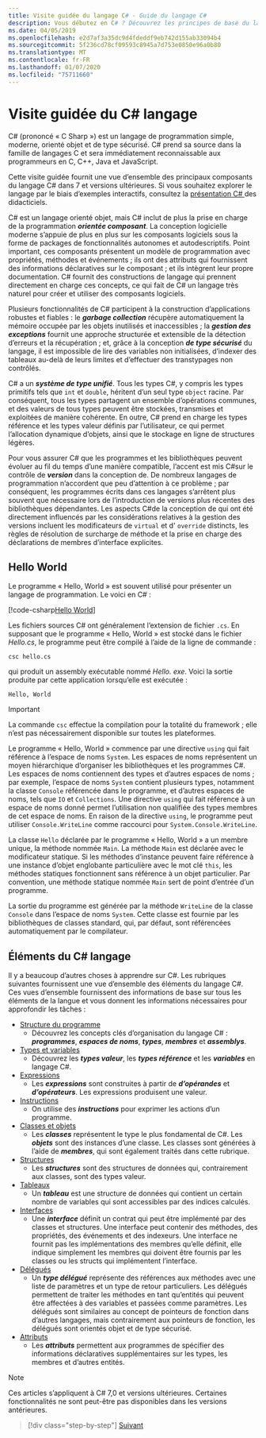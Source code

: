 ```yaml
---
title: Visite guidée du langage C# - Guide du langage C#
description: Vous débutez en C# ? Découvrez les principes de base du langage.
ms.date: 04/05/2019
ms.openlocfilehash: e2d7af3a35dc9d4fdeddf9eb742d155ab33094b4
ms.sourcegitcommit: 5f236cd78cf09593c8945a7d753e0850e96a0b80
ms.translationtype: MT
ms.contentlocale: fr-FR
ms.lasthandoff: 01/07/2020
ms.locfileid: "75711660"
---
```

# <a name="a-tour-of-the-c-language"></a>Visite guidée du C# langage

C# (prononcé « C Sharp ») est un langage de programmation simple, moderne, orienté objet et de type sécurisé. C# prend sa source dans la famille de langages C et sera immédiatement reconnaissable aux programmeurs en C, C++, Java et JavaScript.

Cette visite guidée fournit une vue d’ensemble des principaux composants du langage C# dans 7 et versions ultérieures. Si vous souhaitez explorer le langage par le biais d’exemples interactifs, consultez la [présentation C# ](../tutorials/intro-to-csharp/index.md) des didacticiels.

C# est un langage orienté objet, mais C# inclut de plus la prise en charge de la programmation ***orientée composant***. La conception logicielle moderne s’appuie de plus en plus sur les composants logiciels sous la forme de packages de fonctionnalités autonomes et autodescriptifs. Point important, ces composants présentent un modèle de programmation avec propriétés, méthodes et événements ; ils ont des attributs qui fournissent des informations déclaratives sur le composant ; et ils intègrent leur propre documentation. C# fournit des constructions de langage qui prennent directement en charge ces concepts, ce qui fait de C# un langage très naturel pour créer et utiliser des composants logiciels.

Plusieurs fonctionnalités de C# participent à la construction d’applications robustes et fiables : le ***garbage collection*** récupère automatiquement la mémoire occupée par les objets inutilisés et inaccessibles ; la ***gestion des exceptions*** fournit une approche structurée et extensible de la détection d’erreurs et la récupération ; et, grâce à la conception ***de type sécurisé*** du langage, il est impossible de lire des variables non initialisées, d’indexer des tableaux au-delà de leurs limites et d’effectuer des transtypages non contrôlés.

C# a un ***système de type unifié***. Tous les types C#, y compris les types primitifs tels que `int` et `double`, héritent d’un seul type `object` racine. Par conséquent, tous les types partagent un ensemble d’opérations communes, et des valeurs de tous types peuvent être stockées, transmises et exploitées de manière cohérente. En outre, C# prend en charge les types référence et les types valeur définis par l’utilisateur, ce qui permet l’allocation dynamique d’objets, ainsi que le stockage en ligne de structures légères.

Pour vous assurer C# que les programmes et les bibliothèques peuvent évoluer au fil du temps d’une manière compatible, l’accent est mis C#sur le contrôle de ***version*** dans la conception de. De nombreux langages de programmation n’accordent que peu d’attention à ce problème ; par conséquent, les programmes écrits dans ces langages s’arrêtent plus souvent que nécessaire lors de l’introduction de versions plus récentes des bibliothèques dépendantes. Les aspects C#de la conception de qui ont été directement influencés par les considérations relatives à la gestion des versions incluent les modificateurs de `virtual` et d' `override` distincts, les règles de résolution de surcharge de méthode et la prise en charge des déclarations de membres d’interface explicites.

## <a name="hello-world"></a>Hello World

Le programme « Hello, World » est souvent utilisé pour présenter un langage de programmation. Le voici en C# :

[!code-csharp[Hello World](~/samples/snippets/csharp/tour/hello/Program.cs)]

Les fichiers sources C# ont généralement l’extension de fichier `.cs`. En supposant que le programme « Hello, World » est stocké dans le fichier *Hello.cs*, le programme peut être compilé à l’aide de la ligne de commande :

```console
csc hello.cs
```

qui produit un assembly exécutable nommé *Hello. exe*. Voici la sortie produite par cette application lorsqu’elle est exécutée :

```console
Hello, World
```

> [!IMPORTANT]
> La commande `csc` effectue la compilation pour la totalité du framework ; elle n’est pas nécessairement disponible sur toutes les plateformes.

Le programme « Hello, World » commence par une directive `using` qui fait référence à l’espace de noms `System`. Les espaces de noms représentent un moyen hiérarchique d’organiser les bibliothèques et les programmes C#. Les espaces de noms contiennent des types et d’autres espaces de noms ; par exemple, l’espace de noms `System` contient plusieurs types, notamment la classe `Console` référencée dans le programme, et d’autres espaces de noms, tels que `IO` et `Collections`. Une directive `using` qui fait référence à un espace de noms donné permet l’utilisation non qualifiée des types membres de cet espace de noms. En raison de la directive `using`, le programme peut utiliser `Console.WriteLine` comme raccourci pour `System.Console.WriteLine`.

La classe `Hello` déclarée par le programme « Hello, World » a un membre unique, la méthode nommée `Main`. La méthode `Main` est déclarée avec le modificateur statique. Si les méthodes d’instance peuvent faire référence à une instance d’objet englobante particulière avec le mot clé `this`, les méthodes statiques fonctionnent sans référence à un objet particulier. Par convention, une méthode statique nommée `Main` sert de point d’entrée d’un programme.

La sortie du programme est générée par la méthode `WriteLine` de la classe `Console` dans l’espace de noms `System`. Cette classe est fournie par les bibliothèques de classes standard, qui, par défaut, sont référencées automatiquement par le compilateur.

## <a name="elements-of-the-c-language"></a>Éléments du C# langage

Il y a beaucoup d’autres choses à apprendre sur C#. Les rubriques suivantes fournissent une vue d’ensemble des éléments du langage C#. Ces vues d’ensemble fournissent des informations de base sur tous les éléments de la langue et vous donnent les informations nécessaires pour approfondir les tâches :

- [Structure du programme](program-structure.md)
  - Découvrez les concepts clés d’organisation du langage C# : ***programmes***, ***espaces de noms***, ***types***, ***membres*** et ***assemblys***.
- [Types et variables](types-and-variables.md)
  - Découvrez les ***types valeur***, les ***types référence*** et les ***variables*** en langage C#.
- [Expressions](expressions.md)
  - Les ***expressions*** sont construites à partir de ***d’opérandes*** et ***d’opérateurs***. Les expressions produisent une valeur.
- [Instructions](statements.md)
  - On utilise des ***instructions*** pour exprimer les actions d’un programme.
- [Classes et objets](classes-and-objects.md)
  - Les ***classes*** représentent le type le plus fondamental de C#. Les ***objets*** sont des instances d’une classe. Les classes sont générées à l’aide de ***membres***, qui sont également traités dans cette rubrique.
- [Structures](structs.md)
  - Les ***structures*** sont des structures de données qui, contrairement aux classes, sont des types valeur.
- [Tableaux](arrays.md)
  - Un ***tableau*** est une structure de données qui contient un certain nombre de variables qui sont accessibles par des indices calculés.
- [Interfaces](interfaces.md)
  - Une ***interface*** définit un contrat qui peut être implémenté par des classes et structures. Une interface peut contenir des méthodes, des propriétés, des événements et des indexeurs. Une interface ne fournit pas les implémentations des membres qu’elle définit, elle indique simplement les membres qui doivent être fournis par les classes ou les structs qui implémentent l’interface.
- [Délégués](delegates.md)
  - Un ***type délégué*** représente des références aux méthodes avec une liste de paramètres et un type de retour particuliers. Les délégués permettent de traiter les méthodes en tant qu’entités qui peuvent être affectées à des variables et passées comme paramètres. Les délégués sont similaires au concept de pointeurs de fonction dans d’autres langages, mais contrairement aux pointeurs de fonction, les délégués sont orientés objet et de type sécurisé.
- [Attributs](attributes.md)
  - Les ***attributs*** permettent aux programmes de spécifier des informations déclaratives supplémentaires sur les types, les membres et d’autres entités.
  
> [!NOTE]
> Ces articles s’appliquent à C# 7,0 et versions ultérieures. Certaines fonctionnalités ne sont peut-être pas disponibles dans les versions antérieures.

> [!div class="step-by-step"]
> [Suivant](program-structure.md)
